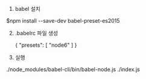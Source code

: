 1. babel 설치

$npm install --save-dev babel-preset-es2015



2. .babelrc 파일 생성

	{
		"presets": [
			"node6"
		]
	}



3. 실행

./node_modules/babel-cli/bin/babel-node.js ./index.js